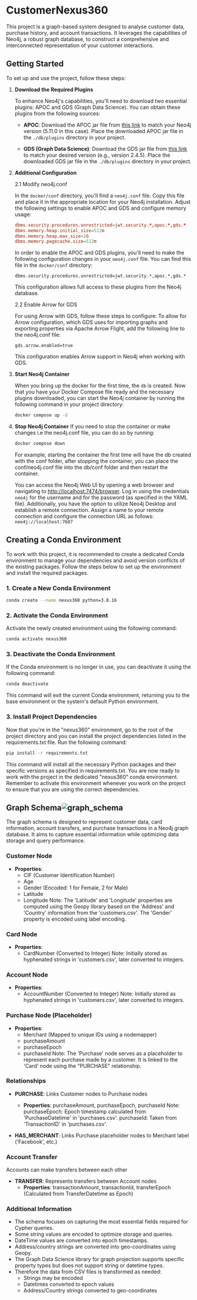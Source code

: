 # CustomerNexus360

This project is a graph-based system designed to analyse customer data, purchase history, and account transactions. It leverages the capabilities of Neo4j, a robust graph database, to construct a comprehensive and interconnected representation of your customer interactions.

## Getting Started

To set up and use the project, follow these steps:

1. **Download the Required Plugins**

    To enhance Neo4j's capabilities, you'll need to download two essential plugins: APOC and GDS (Graph Data Science). You can obtain these plugins from the following sources:

    - **APOC**: Download the APOC jar file from [this link](https://github.com/neo4j/apoc/releases/tag/5.11.0) to match your Neo4j version (5.11.0 in this case). Place the downloaded APOC jar file in the `./db/plugins` directory in your project.

    - **GDS (Graph Data Science)**: Download the GDS jar file from [this link](https://github.com/neo4j/graph-data-science/releases) to match your desired version (e.g., version 2.4.5). Place the downloaded GDS jar file in the `./db/plugins` directory in your project.

2. **Additional Configuration**

    2.1 Modify neo4j.conf

    In the `docker/conf` directory, you'll find a `neo4j.conf` file. Copy this file and place it in the appropriate location for your Neo4j installation. Adjust the following settings to enable APOC and GDS and configure memory usage:

    ```conf
    dbms.security.procedures.unrestricted=jwt.security.*,apoc.*,gds.*
    dbms.memory.heap.initial_size=512m
    dbms.memory.heap.max_size=2G
    dbms.memory.pagecache.size=512m
    ```
    In order to enable the APOC and GDS plugins, you'll need to make the following configuration changes in your `neo4j.conf` file. You can find this file in the `docker/conf` directory:

    ```shell
    dbms.security.procedures.unrestricted=jwt.security.*,apoc.*,gds.*
    ```
    This configuration allows full access to these plugins from the Neo4j database.
   
   
    2.2 Enable Arrow for GDS

    For using Arrow with GDS, follow these steps to configure:
    To allow for Arrow configuration, which GDS uses for importing graphs and exporting properties via Apache Arrow Flight, add the following line to the neo4j.conf file:
    ```
    gds.arrow.enabled=true
    ```
    This configuration enables Arrow support in Neo4j when working with GDS.
   
3. **Start Neo4j Container**

    When you bring up the docker for the first time, the `db` is created. 
    Now that you have your Docker Compose file ready and the necessary plugins downloaded, you can start the Neo4j container by running the following command in your project directory:

    ```bash
    docker compose up -d
    ```
4.  **Stop Neo4j Container**
    If you need to stop the container or make changes i.e the neo4j.conf file, you can do so by running:
    ```bash
    docker compose down
    ```
    For example, starting the container the first time will have the db created with the conf folder, after stopping the container, you can place the conf/neo4j.conf file into the db/conf folder and then restart the container.

    You can access the Neo4j Web UI by opening a web browser and navigating to [http://localhost:7474/browser](http://localhost:7474/browser). Log in using the credentials `neo4j` for the username and for the password (as specified in the YAML file). 
Additionally, you have the option to utilize Neo4j Desktop and establish a remote connection. Assign a name to your remote connection and configure the connection URL as follows: ```neo4j://localhost:7687```

## Creating a Conda Environment

To work with this project, it is recommended to create a dedicated Conda environment to manage your dependencies and avoid version conflicts of the existing packages. Follow the steps below to set up the environment and install the required packages.

### 1. Create a New Conda Environment

```bash
conda create --name nexus360 python=3.8.16
```

### 2. Activate the Conda Environment
Activate the newly created environment using the following command:

```bash
conda activate nexus360
```
### 3. Deactivate the Conda Environment
If the Conda environment is no longer in use, you can deactivate it using the following command:

```bash
conda deactivate
```
This command will exit the current Conda environment, returning you to the base environment or the system's default Python environment.

### 3. Install Project Dependencies
Now that you're in the "nexus360" environment, go to the root of the project directory and you can install the project dependencies listed in the requirements.txt file. Run the following command:
```bash
pip install -r requirements.txt
```

This command will install all the necessary Python packages and their specific versions as specified in requirements.txt.
You are now ready to work with the project in the dedicated "nexus360" conda environment. Remember to activate this environment whenever you work on the project to ensure that you are using the correct dependencies.

## Graph Schema![graph_schema](https://github.com/bchuminx/CustomerNexus360/assets/7111764/1f0b6d52-f86a-4965-ba78-2d0faf7d2655)

The graph schema is designed to represent customer data, card information, account transfers, and purchase transactions in a Neo4j graph database. It aims to capture essential information while optimizing data storage and query performance.
### Customer Node
- **Properties**: 
  - CIF (Customer Identification Number)
  - Age
  - Gender (Encoded: 1 for Female, 2 for Male)
  - Latitude
  - Longitude
    Note: The 'Latitude' and 'Longitude' properties are computed using the Geopy library based on the 'Address' and 'Country' information from the 'customers.csv'. The 'Gender' property is encoded using label encoding.
  
### Card Node
- **Properties**:
  - CardNumber (Converted to Integer)
    Note: Initially stored as hyphenated strings in 'customers.csv', later converted to integers.

### Account Node
- **Properties**:
  - AccountNumber (Converted to Integer)
    Note: Initially stored as hyphenated strings in 'customers.csv', later converted to integers.

### Purchase Node (Placeholder)
- **Properties**:
  - Merchant (Mapped to unique IDs using a nodemapper)
  - purchaseAmount
  - purchaseEpoch 
  - purchaseId 
    Note: The 'Purchase' node serves as a placeholder to represent each purchase made by a customer. It is linked to the 'Card' node using the "PURCHASE" relationship.

### Relationships
- **PURCHASE**: Links Customer nodes to Purchase nodes
  - **Properties**: purchaseAmount, purchaseEpoch, purchaseId
  Note: 
    purchaseEpoch: Epoch timestamp calculated from 'PurchaseDatetime' in 'purchases.csv'.
    purchaseId: Taken from 'TransactionID' in 'purchases.csv'.

- **HAS_MERCHANT**: Links Purchase placeholder nodes to Merchant label ('Facebook', etc.)

### Account Transfer
Accounts can make transfers between each other
- **TRANSFER**: Represents transfers between Account nodes
  - **Properties**: transactionAmount, transactionId, transferEpoch (Calculated from TransferDatetime as Epoch)

### Additional Information
- The schema focuses on capturing the most essential fields required for Cypher queries.
- Some string values are encoded to optimize storage and queries.
- DateTime values are converted into epoch timestamps.
- Address/country strings are converted into geo-coordinates using Geopy.
- The Graph Data Science library for graph projection supports specific property types but does not support string or datetime types.
- Therefore the data from CSV files is transformed as needed:
  - Strings may be encoded
  - Datetimes converted to epoch values
  - Address/Country strings converted to geo-coordinates



